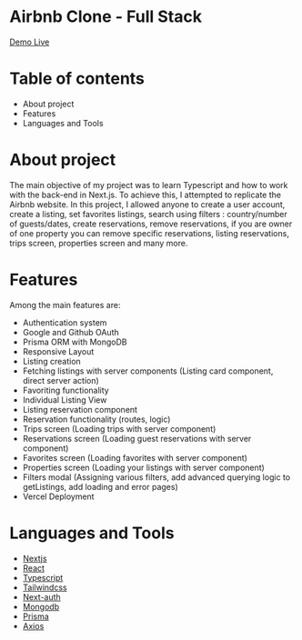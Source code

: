# Airbnb Clone - Full Stack 

[Demo Live](https://rent-clone-full-stack.vercel.app/)

# Table of contents
- About project
- Features
- Languages and Tools

# About project

The main objective of my project was to learn Typescript and how to work with the back-end in Next.js. To achieve this, I attempted to replicate the Airbnb website. In this project, I allowed anyone to create a user account, create a listing, set favorites listings, search using filters : country/number of guests/dates, create reservations, remove reservations, if you are owner of one property you can remove specific reservations, listing reservations, trips screen, properties screen and many more. 

# Features
Among the main features are:

- Authentication system
- Google and Github OAuth
- Prisma ORM with MongoDB
- Responsive Layout
- Listing creation
- Fetching listings with server components (Listing card component, direct server action)
- Favoriting functionality
- Individual Listing View
- Listing reservation component
- Reservation functionality (routes, logic)
- Trips screen (Loading trips with server component)
- Reservations screen (Loading guest reservations with server component)
- Favorites screen (Loading favorites with server component)
- Properties screen (Loading your listings with server component)
- Filters modal (Assigning various filters, add advanced querying logic to getListings, add loading and error pages)
- Vercel Deployment

# Languages and Tools
- [Nextjs](https://nextjs.org/)
- [React](https://react.dev/)
- [Typescript](https://www.typescriptlang.org/)
- [Tailwindcss](https://tailwindcss.com/)
- [Next-auth](https://next-auth.js.org/)
- [Mongodb](https://www.mongodb.com/)
- [Prisma](https://www.prisma.io/)
- [Axios](https://www.digitalocean.com/community/tutorials/react-axios-react)
